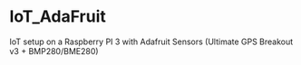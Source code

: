 # IoT_AdaFruit
IoT setup on a Raspberry PI 3 with Adafruit Sensors (Ultimate GPS Breakout v3 + BMP280/BME280)
